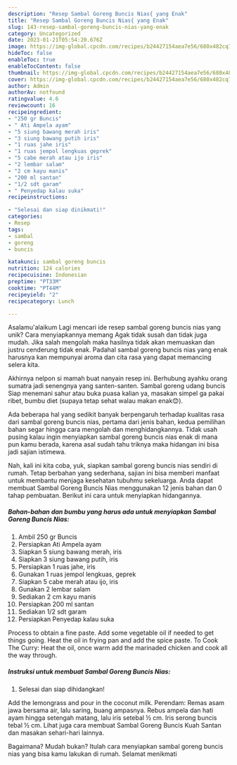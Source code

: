 ```yaml
---
description: "Resep Sambal Goreng Buncis Nias{ yang Enak"
title: "Resep Sambal Goreng Buncis Nias{ yang Enak"
slug: 143-resep-sambal-goreng-buncis-nias-yang-enak
category: Uncategorized
date: 2023-01-21T05:54:20.676Z
image: https://img-global.cpcdn.com/recipes/b24427154aea7e56/680x482cq70/sambal-goreng-buncis-nias-foto-resep-utama.jpg
hideToc: false
enableToc: true
enableTocContent: false
thumbnail: https://img-global.cpcdn.com/recipes/b24427154aea7e56/680x482cq70/sambal-goreng-buncis-nias-foto-resep-utama.jpg
cover: https://img-global.cpcdn.com/recipes/b24427154aea7e56/680x482cq70/sambal-goreng-buncis-nias-foto-resep-utama.jpg
author: Admin
authorAv: notfound
ratingvalue: 4.6
reviewcount: 16
recipeingredient:
- "250 gr Buncis"
- " Ati Ampela ayam"
- "5 siung bawang merah iris"
- "3 siung bawang putih iris"
- "1 ruas jahe iris"
- "1 ruas jempol lengkuas geprek"
- "5 cabe merah atau ijo iris"
- "2 lembar salam"
- "2 cm kayu manis"
- "200 ml santan"
- "1/2 sdt garam"
- " Penyedap kalau suka"
recipeinstructions:

- "Selesai dan siap dinikmati!"
categories:
- Resep
tags:
- sambal
- goreng
- buncis

katakunci: sambal goreng buncis 
nutrition: 124 calories
recipecuisine: Indonesian
preptime: "PT33M"
cooktime: "PT44M"
recipeyield: "2"
recipecategory: Lunch

---
```



Asalamu'alaikum Lagi mencari ide resep sambal goreng buncis nias yang unik? Cara menyiapkannya memang Agak tidak susah dan tidak juga mudah. Jika salah mengolah maka hasilnya tidak akan memuaskan dan justru cenderung tidak enak. Padahal sambal goreng buncis nias yang enak harusnya kan mempunyai aroma dan cita rasa yang dapat memancing selera kita.


Akhirnya nelpon si mamah buat nanyain resep ini. Berhubung ayahku orang sumatra jadi senengnya yang santen-santen. Sambal goreng udang buncis Siap menemani sahur atau buka puasa kalian ya, masakan simpel ga pakai ribet, bumbu diet (supaya tetap sehat walau makan enak😊).

Ada beberapa hal yang sedikit banyak berpengaruh terhadap kualitas rasa dari sambal goreng buncis nias, pertama dari jenis bahan, kedua pemilihan bahan segar hingga cara mengolah dan menghidangkannya. Tidak usah pusing kalau ingin menyiapkan sambal goreng buncis nias enak di mana pun kamu berada, karena asal sudah tahu triknya maka hidangan ini bisa jadi sajian istimewa.


Nah, kali ini kita coba, yuk, siapkan sambal goreng buncis nias sendiri di rumah. Tetap berbahan yang sederhana, sajian ini bisa memberi manfaat untuk membantu menjaga kesehatan tubuhmu sekeluarga. Anda dapat membuat Sambal Goreng Buncis Nias menggunakan 12 jenis bahan dan 0 tahap pembuatan. Berikut ini cara untuk menyiapkan hidangannya.

<!--inarticleads1-->

##### Bahan-bahan dan bumbu yang harus ada untuk menyiapkan Sambal Goreng Buncis Nias:

1. Ambil 250 gr Buncis
1. Persiapkan  Ati Ampela ayam
1. Siapkan 5 siung bawang merah, iris
1. Siapkan 3 siung bawang putih, iris
1. Persiapkan 1 ruas jahe, iris
1. Gunakan 1 ruas jempol lengkuas, geprek
1. Siapkan 5 cabe merah atau ijo, iris
1. Gunakan 2 lembar salam
1. Sediakan 2 cm kayu manis
1. Persiapkan 200 ml santan
1. Sediakan 1/2 sdt garam
1. Persiapkan  Penyedap kalau suka


Process to obtain a fine paste. Add some vegetable oil if needed to get things going. Heat the oil in frying pan and add the spice paste. To Cook The Curry: Heat the oil, once warm add the marinaded chicken and cook all the way through. 

<!--inarticleads2-->

##### Instruksi untuk membuat Sambal Goreng Buncis Nias:


1. Selesai dan siap dihidangkan!

Add the lemongrass and pour in the coconut milk. Perendam: Remas asam jawa bersama air, lalu saring, buang ampasnya. Rebus ampela dan hati ayam hingga setengah matang, lalu iris setebal ½ cm. Iris serong buncis tebal ½ cm. Lihat juga cara membuat Sambal Goreng Buncis Kuah Santan dan masakan sehari-hari lainnya. 

Bagaimana? Mudah bukan? Itulah cara menyiapkan sambal goreng buncis nias yang bisa kamu lakukan di rumah. Selamat menikmati
